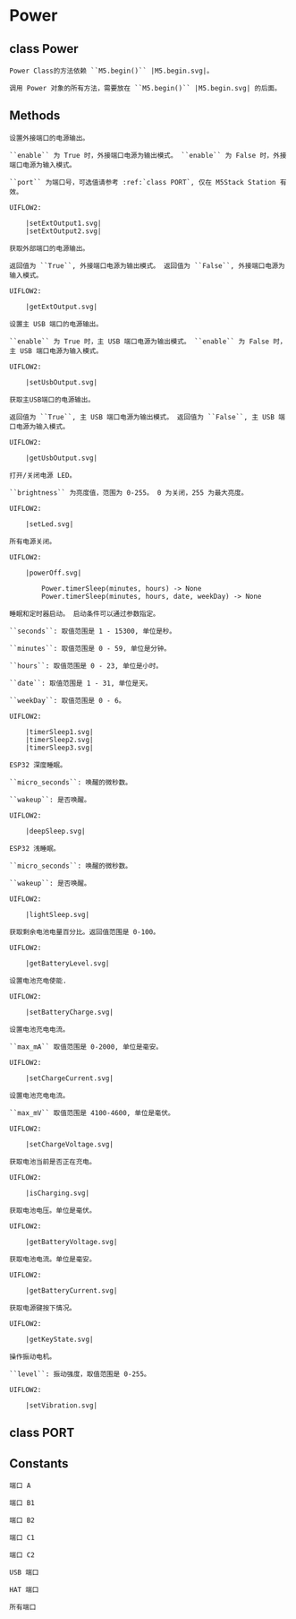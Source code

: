 # Power


<!-- .. include:: ../refs/system.ref -->
<!-- .. include:: ../refs/hardware.power.ref -->

## class Power


<!-- .. important:: -->

    Power Class的方法依赖 ``M5.begin()`` |M5.begin.svg|。

    调用 Power 对象的所有方法，需要放在 ``M5.begin()`` |M5.begin.svg| 的后面。

## Methods


<!-- .. method:: Power.setExtOutput(enable: bool, port: int=0xFF) -> None -->

    设置外接端口的电源输出。

    ``enable`` 为 True 时，外接端口电源为输出模式。 ``enable`` 为 False 时，外接端口电源为输入模式。

    ``port`` 为端口号，可选值请参考 :ref:`class PORT`, 仅在 M5Stack Station 有效。

    UIFLOW2:

        |setExtOutput1.svg|
        |setExtOutput2.svg|


<!-- .. method:: Power.getExtOutput() -> bool -->

    获取外部端口的电源输出。

    返回值为 ``True``, 外接端口电源为输出模式。 返回值为 ``False``, 外接端口电源为输入模式。

    UIFLOW2:

        |getExtOutput.svg|


<!-- .. method:: Power.setUsbOutput(enable: bool) -> None -->

    设置主 USB 端口的电源输出。

    ``enable`` 为 True 时，主 USB 端口电源为输出模式。 ``enable`` 为 False 时，主 USB 端口电源为输入模式。

    UIFLOW2:

        |setUsbOutput.svg|


<!-- .. method:: Power.getUsbOutput() -> bool -->

    获取主USB端口的电源输出。

    返回值为 ``True``, 主 USB 端口电源为输出模式。 返回值为 ``False``, 主 USB 端口电源为输入模式。

    UIFLOW2:

        |getUsbOutput.svg|


<!-- .. method:: Power.setLed(brightness=255) -> None -->

    打开/关闭电源 LED。

    ``brightness`` 为亮度值，范围为 0-255。 0 为关闭，255 为最大亮度。

    UIFLOW2:

        |setLed.svg|


<!-- .. method:: Power.powerOff() -->

    所有电源关闭。

    UIFLOW2:

        |powerOff.svg|


<!-- .. method:: Power.timerSleep(seconds) -> None -->
            Power.timerSleep(minutes, hours) -> None
            Power.timerSleep(minutes, hours, date, weekDay) -> None

    睡眠和定时器启动。 启动条件可以通过参数指定。

    ``seconds``: 取值范围是 1 - 15300, 单位是秒。

    ``minutes``: 取值范围是 0 - 59, 单位是分钟。

    ``hours``: 取值范围是 0 - 23, 单位是小时。

    ``date``: 取值范围是 1 - 31, 单位是天。

    ``weekDay``: 取值范围是 0 - 6。

    UIFLOW2:

        |timerSleep1.svg|
        |timerSleep2.svg|
        |timerSleep3.svg|


<!-- .. method:: Power.deepSleep(micro_seconds: int=0, wakeup: bool=True) -->

    ESP32 深度睡眠。

    ``micro_seconds``: 唤醒的微秒数。

    ``wakeup``: 是否唤醒。

    UIFLOW2:

        |deepSleep.svg|


<!-- .. method:: Power.lightSleep(micro_seconds: int=0, wakeup: bool=True) -->

    ESP32 浅睡眠。

    ``micro_seconds``: 唤醒的微秒数。

    ``wakeup``: 是否唤醒。

    UIFLOW2:

        |lightSleep.svg|


<!-- .. method:: Power.getBatteryLevel() -> int -->

    获取剩余电池电量百分比。返回值范围是 0-100。

    UIFLOW2:

        |getBatteryLevel.svg|


<!-- .. method:: Power.setBatteryCharge(enable: bool) -> None -->

    设置电池充电使能.

    UIFLOW2:

        |setBatteryCharge.svg|


<!-- .. method:: Power.setChargeCurrent(max_mA: int) -> None -->

    设置电池充电电流。

    ``max_mA`` 取值范围是 0-2000, 单位是毫安。

    UIFLOW2:

        |setChargeCurrent.svg|


<!-- .. method:: Power.setChargeVoltage(max_mV: int) -> None -->

    设置电池充电电流。

    ``max_mV`` 取值范围是 4100-4600, 单位是毫伏。

    UIFLOW2:

        |setChargeVoltage.svg|


<!-- .. method:: Power.isCharging() -> bool -->

    获取电池当前是否正在充电。

    UIFLOW2:

        |isCharging.svg|


<!-- .. method:: Power.getBatteryVoltage() -> int -->

    获取电池电压。单位是毫伏。

    UIFLOW2:

        |getBatteryVoltage.svg|


<!-- .. method:: Power.getBatteryCurrent() -> int -->

    获取电池电流。单位是毫安。

    UIFLOW2:

        |getBatteryCurrent.svg|


<!-- .. method:: Power.getKeyState() -> int -->

    获取电源键按下情况。

    UIFLOW2:

        |getKeyState.svg|

<!-- .. method:: Power.setVibration(level: int) -> None -->

    操作振动电机。

    ``level``: 振动强度，取值范围是 0-255。

    UIFLOW2:

        |setVibration.svg|

<!-- .. _class PORT: -->

## class PORT


## Constants


<!-- .. data:: PORT.A -->

    端口 A

<!-- .. data:: PORT.B1 -->

    端口 B1

<!-- .. data:: PORT.B2 -->

    端口 B2

<!-- .. data:: PORT.C1 -->

    端口 C1

<!-- .. data:: PORT.C2 -->

    端口 C2

<!-- .. data:: PORT.USB -->

    USB 端口

<!-- .. data:: PORT.HAT -->

    HAT 端口

<!-- .. data:: PORT.ALL -->

    所有端口